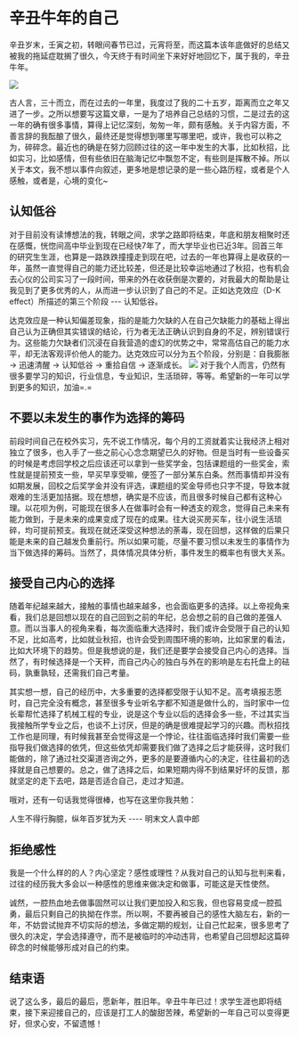 # 辛丑牛年的自己



辛丑岁末，壬寅之初，转眼间春节已过，元宵将至，而这篇本该年底做好的总结又被我的拖延症耽搁了很久，今天终于有时间坐下来好好地回忆下，属于我的，辛丑牛年。

<!--more-->

![](https://pictures-1309138036.cos.ap-nanjing.myqcloud.com/img/%E5%BE%AE%E4%BF%A1%E5%9B%BE%E7%89%87_20220215121850.jpg)


古人言，三十而立，而在过去的一年里，我度过了我的二十五岁，距离而立之年又进了一步。之所以想要写这篇文章，一是为了培养自己总结的习惯，二是过去的这一年的确有很多事情，算得上记忆深刻，匆匆一年，颇有感触。关于内容方面，不善言辞的我酝酿了很久，最终还是觉得想到哪里写哪里吧，或许，我也可以称之为，碎碎念。最近也的确是在努力回顾过往的这一年中发生的大事，比如秋招，比如实习，比如感情，但有些依旧在脑海记忆中飘忽不定，有些则是挥散不掉。所以关于本文，我不想以事件向叙述，更多地是想记录的是一些心路历程，或者是个人感触，或者是，心境的变化~

## 认知低谷

对于目前没有读博想法的我，转眼之间，求学之路即将结束，年底和朋友相聚时还在感慨，恍惚间高中毕业到现在已经快7年了，而大学毕业也已近3年。回首三年的研究生生涯，也算是一路跌跌撞撞走到现在吧，过去的一年也算得上是收获的一年，虽然一直觉得自己的能力还比较差，但还是比较幸运地通过了秋招，也有机会去心仪的公司实习了一段时间，带来的外在收获倒是次要的，对我最大的帮助是让我见到了更多优秀的人，从而进一步认识到了自己的不足。正如达克效应（D-K effect）所描述的第三个阶段 --- 认知低谷。

达克效应是一种认知偏差现象，指的是能力欠缺的人在自己欠缺能力的基础上得出自己认为正确但其实错误的结论，行为者无法正确认识到自身的不足，辨别错误行为。这些能力欠缺者们沉浸在自我营造的虚幻的优势之中，常常高估自己的能力水平，却无法客观评价他人的能力。达克效应可以分为五个阶段，分别是：自我膨胀 -> 迅速清醒 -> 认知低谷 -> 重拾自信  -> 逐渐成长。
![](https://pictures-1309138036.cos.ap-nanjing.myqcloud.com/img/35eb7c02-b876-4248-85f7-77cdfde2c6c4.png)
对于我个人而言，仍然有很多要学习的知识，行业信息，专业知识，生活琐碎，等等。希望新的一年可以学到更多的知识，加油=.=


## 不要以未发生的事作为选择的筹码

前段时间自己在校外实习，先不说工作情况，每个月的工资就着实让我经济上相对独立了很多，也入手了一些之前心心念念期望已久的好物。但是当时有一些设备买的时候是考虑回学校之后应该还可以拿到一些奖学金，包括课题组的一些奖金，索性就是提前预支一些，早买早享受嘛，便签了一部分某东白条。然而事情却并没有如期发展，回校之后奖学金并没有评选，课题组的奖金导师也只字不提，导致本就艰难的生活更加拮据。现在想想，确实是不应该，而且很多时候自己都有这种心理。以花呗为例，可能现在很多人在做事时会有一种透支的观念，觉得自己未来有能力做到，于是未来的成果变成了现在的成果。往大说买房买车，往小说生活琐碎，均可提前预支。我现在就还深受这种想法的荼毒，现在回想，这样做的后果只能是未来的自己越发负重前行。所以如果可能，尽量不要习惯以未发生的事情作为当下做选择的筹码。当然了，具体情况具体分析，事件发生的概率也有很大关系。


## 接受自己内心的选择

随着年纪越来越大，接触的事情也越来越多，也会面临更多的选择。以上帝视角来看，我们总是回想以现在的自己回到之前的年纪，总会想之前的自己做的差强人意。而以当事人的视角来看，每次面临重大选择时，我们或许会受限于自己的认知不足，比如高考，比如就业秋招，也许会受到周围环境的影响，比如家里的看法，比如大环境下的趋势。但是我想说的是，我们还是要学会接受自己内心的选择。当然了，有时候选择是一个天秤，而自己内心的独白与外在的影响是左右托盘上的砝码，孰重孰轻，还需我们自己考量。

其实想一想，自己的经历中，大多重要的选择都受限于认知不足。高考填报志愿时，自己完全没有概念，甚至很多专业听名字都不知道是做什么的，当时家中一位长辈帮忙选择了机械工程的专业，说是这个专业以后的选择会多一些，不过其实当我接触所学专业之后，也谈不上讨厌，但是的确是很难提起学习的兴趣。而秋招找工作也是同理，有时候我甚至会觉得这是一个悖论，往往面临选择时我们需要一些指导我们做选择的依凭，但这些依凭却需要我们做了选择之后才能获得，这时我们能做的，除了通过社交渠道咨询之外，更多的是要遵循内心的决定，往往最初的选择就是自己想要的。总之，做了选择之后，如果短期内得不到结果好坏的反馈，那就坚定的走下去吧，路是否适合自己，走过才知道。

哦对，还有一句话我觉得很棒，也写在这里你我共勉：

人生不得行胸臆，纵年百岁犹为夭                                   ----  明末文人袁中郎


## 拒绝感性

我是一个什么样的的人？内心坚定？感性或理性？从我对自己的认知与批判来看，过往的经历我大多会以一种感性的思维来做决定和做事，可能这是天性使然。

诚然，一腔热血地去做事固然可以让我们更加投入和忘我，但也容易变成一腔孤勇，最后只剩自己的执拗在作祟。所以啊，不要再被自己的感性大脑左右，新的一年，不妨尝试抛弃不切实际的想法，多做定期的规划，让自己忙起来，很多思考了很久的决定，学会选择遵守，而不是被临时的冲动违背，也希望自己回想起这篇碎碎念的时候能够形成对自己的约束。


## 结束语

说了这么多，最后的最后，愿新年，胜旧年。辛丑牛年已过！求学生涯也即将结束，接下来迎接自己的，应该是打工人的酸甜苦辣，希望新的一年自己可以变得更好，但求心安，不留遗憾！


